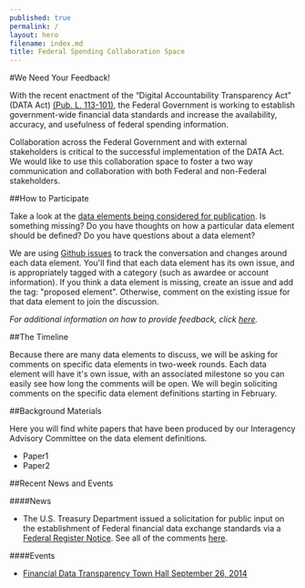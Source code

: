 ```yaml
---
published: true
permalink: /
layout: hero
filename: index.md
title: Federal Spending Collaboration Space
---
```


#We Need Your Feedback! 

With the recent enactment of the “Digital Accountability Transparency Act” (DATA Act) [(Pub. L. 113-101)](http://www.gpo.gov/fdsys/pkg/PLAW-113publ101/html/PLAW-113publ101.htm), the Federal Government is working to establish government-wide financial data standards and increase the availability, accuracy, and usefulness of federal spending information. 

Collaboration across the Federal Government and with external stakeholders is critical to the successful implementation of the DATA Act. We would like to use this collaboration space to foster a two way communication and collaboration with both Federal and non-Federal stakeholders. 


##How to Participate

Take a look at the [data elements being considered for publication](dataelements/). Is something missing? Do you have thoughts on how a particular data element should be defined? Do you have questions about a data element? 

We are using [Github issues](https://guides.github.com/features/issues/) to track the conversation and changes around each data element. You'll find that each data element has its own issue, and is appropriately tagged with a category (such as awardee or account information). If you think a data element is missing, create an issue and add the tag: "proposed element". Otherwise, comment on the existing issue for that data element to join the discussion.

*For additional information on how to provide feedback, click [here](feedback/).*


##The Timeline

Because there are many data elements to discuss, we will be asking for comments on specific data elements in two-week rounds. Each data element will have it's own issue, with an associated milestone so you can easily see how long the comments will be open. We will begin soliciting comments on the specific data element definitions starting in February. 


##Background Materials 

Here you will find white papers that have been produced by our Interagency Advisory Committee on the data element definitions.

 - Paper1
 - Paper2

##Recent News and Events

####News
* The U.S. Treasury Department issued a solicitation for public input on the establishment of Federal financial data exchange standards via a  [Federal Register Notice](https://federalregister.gov/a/2014-22997).  See all of the comments [here](http://www.regulations.gov/#!docketBrowser;rpp=25;po=0;dct=PS;D=FISCAL-2014-0004). 

####Events
* [Financial Data Transparency Town Hall September 26, 2014](thdescription/)




